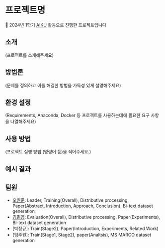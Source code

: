 # 프로젝트명

📢 2024년 1학기 [AIKU](https://github.com/AIKU-Official) 활동으로 진행한 프로젝트입니다

## 소개

(프로젝트를 소개해주세요)

## 방법론

(문제를 정의하고 이를 해결한 방법을 가독성 있게 설명해주세요)

## 환경 설정

(Requirements, Anaconda, Docker 등 프로젝트를 사용하는데에 필요한 요구 사항을 나열해주세요)

## 사용 방법

(프로젝트 실행 방법 (명령어 등)을 적어주세요.)

## 예시 결과



## 팀원

- [오원준](https://github.com/owj0421): Leader, Training(Overall), Distributive processing, Paper(Abstract, Introduction, Approach, Conclusion), Bi-text dataset generation 
- [김민영](https://github.com/EuroMinyoung186/): Evaluation(Overall), Distributive processing, Paper(Experiments), Bi-text dataset generation
- [박정규]: Train(Stage2), Paper(Introduction, Experiments, Related Work)
- [임주원]: Train(Stage1, Stage2), paper(Analtsis), MS MARCO dataset generation

